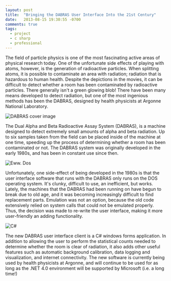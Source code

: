 ```yaml
---
layout: post
title:  "Bringing the DABRAS User Interface Into the 21st Century"
date:   2013-08-15 19:30:55 -0700
comments: true
tags:
  - project
  - c sharp
  - professional
---
```


The field of particle physics is one of the most fascinating active areas of physical research today. One of the unfortunate side effects of playing with atoms, however, is the generation of radioactive particles. When splitting atoms, it is possible to contaminate an area with radiation; radiation that is hazardous to human health. Despite the depictions in the movies, it can be difficult to detect whether a room has been contaminated by radioactive particles. There generally isn't a green glowing blob! There have been many means developed to detect radiation, but one of the most ingenious methods has been the DABRAS, designed by health physicists at Argonne National Laboratory.

![DABRAS cover image]({{site.url}}/content/Bringing-The-DABRAS-User-Interface-Into-The-21st-Century/CoverImage.jpg)

The Dual Alpha and Beta Radioactive Assay System (DABRAS), is a machine designed to detect extremely small amounts of alpha and beta radiation. Up to six samples taken from the field can be placed inside of the machine at one time, speeding up the process of determining whether a room has been contaminated or not. The DABRAS system was originally developed in the early 1980s, and has been in constant use since then.

![Eww. Dos]({{site.url}}/content/Bringing-The-DABRAS-User-Interface-Into-The-21st-Century/DOS.jpg)

Unfortunately, one side-effect of being developed in the 1980s is that the user interface software that runs with the DABRAS only runs on the DOS operating system. It's clunky, difficult to use, an inefficient, but works. Lately, the machines that the DABRAS had been running on have begun to break due to old age, and it was becoming increasingly difficult to find replacement parts. Emulation was not an option, because the old code extensively relied on system calls that could not be emulated properly. Thus, the decision was made to re-write the user interface, making it more user-friendly an adding functionality.</p>

![C#]({{site.url}}/content/Bringing-The-DABRAS-User-Interface-Into-The-21st-Century/CSharp.jpg)

The new DABRAS user interface client is a C# windows forms application. In addition to allowing the user to perform the statistical counts needed to determine whether the room is clear of radiation, it also adds other useful features such as automatic background calibration, data logging and visualization, and internet connectivity. The new software is currently being used by health physicists at Argonne, and will continue to be used for as long as the .NET 4.0 environment will be supported by Microsoft (i.e. a long time!)</p>
		
